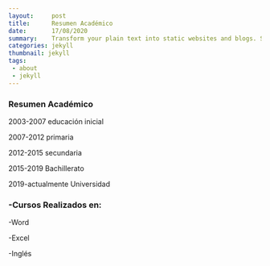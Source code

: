 ```yaml
---
layout:     post
title:      Resumen Académico
date:       17/08/2020 
summary:    Transform your plain text into static websites and blogs. Simple, static, and blog-aware.
categories: jekyll
thumbnail: jekyll
tags:
 - about
 - jekyll
---
```

### Resumen Académico 

2003-2007 educación inicial

2007-2012 primaria 

2012-2015 secundaria

2015-2019 Bachillerato

2019-actualmente Universidad

### -Cursos Realizados en:
-Word

-Excel

-Inglés
